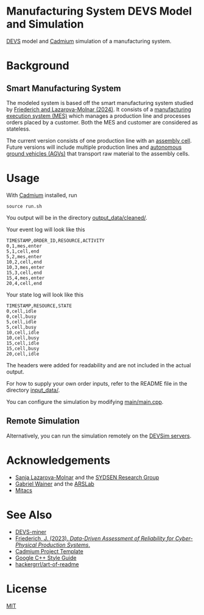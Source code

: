 # Manufacturing System DEVS Model and Simulation
[DEVS](https://en.wikipedia.org/wiki/DEVS) model and [Cadmium](https://devssim.carleton.ca/) simulation 
of a manufacturing system.

# Background

## Smart Manufacturing System
The modeled system is based off the smart manufacturing system studied by [Friederich and Lazarova-Molnar (2024)](https://journals.sagepub.com/doi/full/10.1177/00375497241302866?casa_token=TZrSVjFZ1-YAAAAA%3AI2L_IkiDduYKh8NvE_x07_OGoQNQjjB3_x00TFNuzlrwdu8NNnzc1HG7uaIE3aYi7RN6gynVvqpXbQ).
It consists of a [manufacturing execution system (MES)](https://en.wikipedia.org/wiki/Manufacturing_execution_system)
which manages a production line and processes orders placed by a customer.
Both the MES and customer are considered as stateless.

The current version consists of one production line with an [assembly cell](https://en.wikipedia.org/wiki/Cellular_manufacturing).
Future versions will include multiple production lines and [autonomous ground vehicles (AGVs)](https://en.wikipedia.org/wiki/Unmanned_ground_vehicle) that transport raw material to the assembly cells.

# Usage
With [Cadmium](https://devssim.carleton.ca/) installed, run
```
source run.sh
```

You output will be in the directory [output_data/cleaned/](output_data/cleaned).

Your event log will look like this
```
TIMESTAMP,ORDER_ID,RESOURCE,ACTIVITY
0,1,mes,enter
5,1,cell,end
5,2,mes,enter
10,2,cell,end
10,3,mes,enter
15,3,cell,end
15,4,mes,enter
20,4,cell,end
```

Your state log will look like this
```
TIMESTAMP,RESOURCE,STATE
0,cell,idle
0,cell,busy
5,cell,idle
5,cell,busy
10,cell,idle
10,cell,busy
15,cell,idle
15,cell,busy
20,cell,idle
```

The headers were added for readability and are not included in the actual output.

For how to supply your own order inputs, 
refer to the README file in the directory [input_data/](input_data/).

You can configure the simulation by modifying [main/main.cpp](main/main.cpp).

## Remote Simulation
Alternatively, you can run the simulation remotely on the [DEVSim servers](https://devssim.carleton.ca/). 

# Acknowledgements
- [Sanja Lazarova-Molnar](https://lazarova-molnar.net/) and the [SYDSEN Research Group](https://sydsen.aifb.kit.edu/) 
- [Gabriel Wainer](https://www.sce.carleton.ca/faculty/wainer/doku.php) and the [ARSLab](https://arslab.sce.carleton.ca/) 
- [Mitacs](https://www.mitacs.ca/our-programs/globalink-research-award/)

# See Also
- [DEVS-miner](https://github.com/braedenkloke/devs-miner)
- [Friederich, J. (2023). *Data-Driven Assessment of Reliability for Cyber-Physical Production Systems*.](https://portal.findresearcher.sdu.dk/en/publications/data-driven-assessment-of-reliability-for-cyber-physical-producti)
- [Cadmium Project Template](https://github.com/Sasisekhar/blank_project_rt)
- [Google C++ Style Guide](https://google.github.io/styleguide/cppguide.html)
- [hackergrrl/art-of-readme](https://github.com/hackergrrl/art-of-readme)

# License
[MIT](https://choosealicense.com/licenses/mit/)
